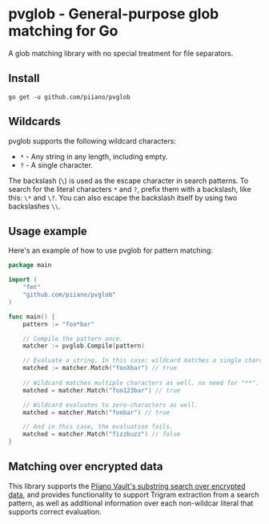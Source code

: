 # pvglob - General-purpose glob matching for Go

A glob matching library with no special treatment for file separators.

## Install

```shell
go get -u github.com/piiano/pvglob
```

## Wildcards

pvglob supports the following wildcard characters:

* `*` - Any string in any length, including empty.
* `?` - A single character.

The backslash (`\`) is used as the escape character in search patterns. To search for the literal characters `*` and `?`, prefix them with a backslash, like this: `\*` and `\?`. You can also escape the backslash itself by using two backslashes `\\`.

## Usage example

Here's an example of how to use pvglob for pattern matching:

```go
package main

import (
    "fmt"
    "github.com/piiano/pvglob"
)

func main() {
    pattern := "foo*bar"

    // Compile the pattern once.
    matcher := pvglob.Compile(pattern)

    // Evaluate a string. In this case: wildcard matches a single character.
    matched := matcher.Match("fooXbar") // true
    
    // Wildcard matches multiple characters as well, no need for "**".
    matched = matcher.Match("foo123bar") // true

    // Wildcard evaluates to zero-characters as well.
    matched = matcher.Match("foobar") // true

    // And in this case, the evaluation fails.
    matched = matcher.Match("fizzbuzz") // false
}
```

## Matching over encrypted data

This library supports the [Piiano Vault's substring search over encrypted data](https://docs.piiano.com/guides/write-and-read-personal-data/search-objects/substring-search-objects), and provides functionality to support Trigram extraction from a search pattern, as well as additional information over each non-wildcar literal that supports correct evaluation.